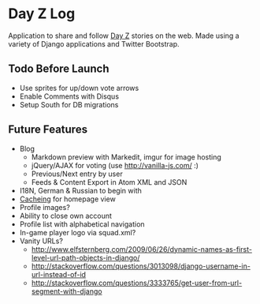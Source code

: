 # Day Z Log

Application to share and follow <a href="http://dayzmod.com">Day Z</a> stories on the web. Made using a variety of Django applications and Twitter Bootstrap.

## Todo Before Launch

- Use sprites for up/down vote arrows
- Enable Comments with Disqus
- Setup South for DB migrations

## Future Features

- Blog
    - Markdown preview with Markedit, imgur for image hosting
    - jQuery/AJAX for voting (use http://vanilla-js.com/ :)
    - Previous/Next entry by user
    - Feeds & Content Export in Atom XML and JSON
- I18N, German & Russian to begin with
- [Cacheing](https://docs.djangoproject.com/en/dev/topics/cache/) for homepage view
- Profile images?
- Ability to close own account
- Profile list with alphabetical navigation
- In-game player logo via squad.xml?
- Vanity URLs?
    - http://www.elfsternberg.com/2009/06/26/dynamic-names-as-first-level-url-path-objects-in-django/
    - http://stackoverflow.com/questions/3013098/django-username-in-url-instead-of-id
    - http://stackoverflow.com/questions/3333765/get-user-from-url-segment-with-django